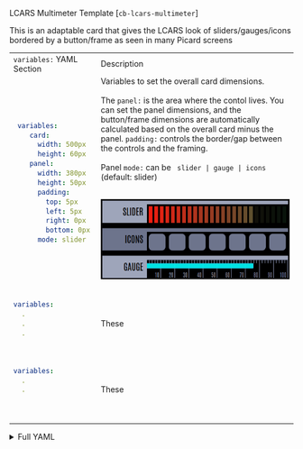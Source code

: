 LCARS Multimeter Template [`cb-lcars-multimeter`]

This is an adaptable card that gives the LCARS look of sliders/gauges/icons bordered by a button/frame as seen in many Picard screens<br>

<table>
<tr>
<td> <code>variables:</code> YAML Section</td> <td> Description </td>
</tr>

<tr>
<td>

```yaml
 variables:
    card:
      width: 500px
      height: 60px
    panel:
      width: 380px
      height: 50px
      padding:
        top: 5px
        left: 5px
        right: 0px
        bottom: 0px
      mode: slider
```
</td>
<td>
Variables to set the overall card dimensions.<br><br>
The <code>panel:</code> is the area where the contol lives.  You can set the panel dimensions, and the button/frame dimensions are automatically calculated based on the overall card minus the panel.  <code>padding:</code> controls the border/gap between the controls and the framing.<br>
<br>
Panel <code>mode:</code> can be <code> slider | gauge | icons </code> (default: slider)<br><br>

![multimeter-1](../images/button_samples/cb-lcars-multimeter.png)
</td>
</tr>

<tr>
<td>

```yaml
variables:
  .
  .
  .
  

```
</td>
<td>
These 
</td>
</tr>

<tr>
<td>

```yaml
variables:
  .
  .
 
 

```
</td>
<td>
These 
</td>
</tr>

</table>


<details closed><summary>Full YAML</summary>

```yaml
  variables:
    card:
      width: 500px
      height: 60px
    panel:
      width: 380px
      height: 50px
      padding:
        top: 5px
        left: 5px
        right: 0px
        bottom: 0px
      mode: slider
    entity: '[[[ return entity.entity_id ]]]'
    entity_color: '[[[ return variables.__get_light_css_color(variables.entity) ]]]'
    entity_match_gauge: false
    entity_match_slider: '[[[ return variables.entity_match_gauge ]]]'
    entity_match_header: false
    entity_match_slider_start: false
    entity_match_slider_end: false
    slider:
      entity: '[[[ return variables.entity ]]]'
      entity_match_slider_start: '[[[ return variables.entity_match_slider_start ]]]'
      entity_match_slider_end: '[[[ return variables.entity_match_slider_end ]]]'
    gauge:
      entity: '[[[ return variables.entity ]]]'
      entity_match_slider: '[[[ return variables.entity_match_slider ]]]'
    label: null
    header_button:
      variables:
        text:
          label:
            font_size: 24px
          state:
            font_size: 24px
          name:
            font_size: 24px
        card:
          color:
            active: >
              [[[ return  variables.entity_match_header ?
              variables.entity_color :

              "var(--lcars-ui-secondary)" ]]]
            inactive: var(--lcars-ui-primary)
            background:
              active: >
                [[[ return  variables.entity_match_header ?
                variables.entity_color :

                "var(--lcars-ui-secondary)" ]]]
              inactive: var(--lcars-ui-primary)
            border: null
        icon:
          color:
            active: null
            inactive: null
            background:
              active: null
              inactive: null
```
</details>